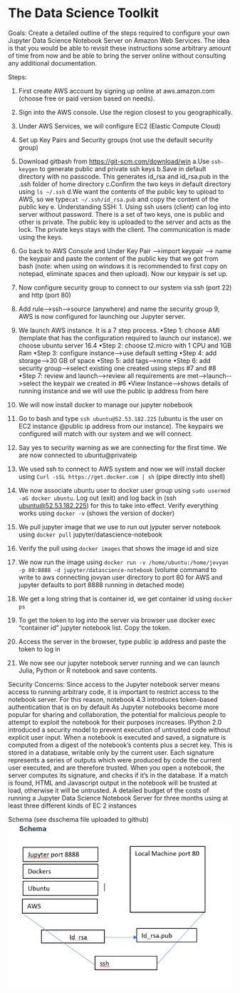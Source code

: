 # The Data Science Toolkit

Goals:
Create a detailed outline of the steps required to configure your own Jupyter Data Science Notebook Server on Amazon Web Services. The idea is that you would be able to revisit these instructions some arbitrary amount of time from now and be able to bring the server online without consulting any additional documentation.

Steps:
1. First create AWS account by signing up online at aws.amazon.com (choose free or paid version based on needs).
2. Sign into the AWS console. Use the region closest to you geographically.
3. Under AWS Services, we will configure EC2 (Elastic Compute Cloud) 
4. Set up Key Pairs and Security groups (not use the default security group)

5. Download gitbash from https://git-scm.com/download/win
    a.Use `ssh-keygen` to generate public and private ssh keys
    b.Save in default directory with no passcode. This generates id_rsa and id_rsa.pub in the .ssh folder of home directory
    c.Confirm the two keys in default directory using `ls ~/.ssh`
    d.We want the contents of the public key to upload to AWS, so we type`cat ~/.ssh/id_rsa.pub` and copy the content of the public key
    e. Understanding SSH:
        1. Using ssh users (client) can log into server without password. There is a set of two keys, one is public and other is private. The public key is uploaded to the server and acts as the lock. The private keys stays with the client. The communication is made using the keys.
                                         
6. Go back to AWS Console and Under Key Pair -->import keypair --> name the keypair and paste the content of the public key that we got from bash (note: when using on windows it is recommended to first copy on notepad, eliminate spaces and then upload). Now our keypair is set up.
7. Now configure security group to connect to our system via ssh (port 22) and http (port 80)
8. Add rule-->ssh-->source (anywhere) and name the security group
9, AWS is now configured for launching our Jupyter server. 
10. We launch AWS instance. It is a 7 step process.
    •Step 1: choose AMI (template that has the configuration required to launch our instance). we choose ubuntu server 16.4
    •Step 2: choose t2.micro with 1 CPU and 1GB Ram
    •Step 3: configure instance-->use default setting
    •Step 4: add storage-->30 GB of space
    •Step 5: add tags-->none
    •Step 6: add security group-->select existing one created using steps #7 and #8
    •Step 7: review and launch-->review all requirements are met-->launch-->select the keypair we created in #6
    •View Instance-->shows details of running instance and we will use the public ip address from here
11. We will now install docker to manage our jupyter nobebook
12. Go to bash and type `ssh ubuntu@52.53.182.225` (ubuntu is the user on EC2 instance @public ip address from our instance). The keypairs we configured will match with our system and we will connect. 
13. Say yes to security warning as we are connecting for the first time. We are now connected to ubuntu@privateip
14. We used ssh to connect to AWS system and now we will install docker using
`Curl -sSL https://get.docker.com | sh`  (pipe directly into shell)
15. We now associate ubuntu user to docker user group using
`sudo usermod -aG docker ubuntu`. Log out (exit) and log back in (ssh ubuntu@52.53.182.225) for this to take into effect.
Verify everything works using `docker -v` (shows the version of docker)
16. We pull jupyter image that we use to run out jyputer server notebook using
`docker pull` jupyter/datascience-notebook
17. Verify the pull using `docker images` that shows the image id and size
18. We now run the image using `docker run -v /home/ubuntu:/home/jovyan -p 80:8888 -d jupyter/datascience-notebook`
(volume command to write to aws connecting jovyan user directory to port 80 for AWS and jupyter defaults to port 8888 running in detached mode)
19. We get a long string that is container id, we get container id using `docker ps`
20. To get the token to log into the server via browser use docker exec “container id” jupyter notebook list. Copy the token.
21. Access the server in the browser, type public ip address and paste the token to log in
22. We now see our jupyter notebook server running and we can launch Julia, Python or R notebook and save contents. 

Security Concerns:
Since access to the Jupyter notebook server means access to running arbitrary code, it is important to restrict access to the notebook server. For this reason, notebook 4.3 introduces token-based authentication that is on by default
As Jupyter notebooks become more popular for sharing and collaboration, the potential for malicious people to attempt to exploit the notebook for their purposes increases. IPython 2.0 introduced a security model to prevent execution of untrusted code without explicit user input.
When a notebook is executed and saved, a signature is computed from a digest of the notebook’s contents plus a secret key. This is stored in a database, writable only by the current user. Each signature represents a series of outputs which were produced by code the current user executed, and are therefore trusted.
When you open a notebook, the server computes its signature, and checks if it’s in the database. If a match is found, HTML and Javascript output in the notebook will be trusted at load, otherwise it will be untrusted.
A detailed budget of the costs of running a Jupyter Data Science Notebook Server for three months using at least three different kinds of EC 2 instances

 

Schema (see dsschema file uploaded to github)
![](dsschema.png)










